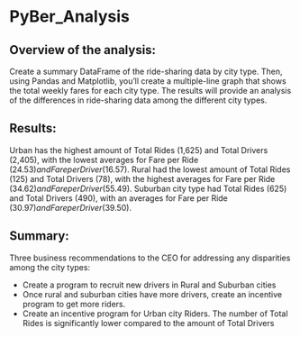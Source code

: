 # PyBer_Analysis

## Overview of the analysis: 
Create a summary DataFrame of the ride-sharing data by city type. Then, using Pandas and Matplotlib, you’ll create a multiple-line graph that shows the total weekly fares for each city type. The results will provide an analysis of the differences in ride-sharing data among the different city types.

## Results: 
Urban has the highest amount of Total Rides (1,625) and Total Drivers (2,405), with the lowest averages for Fare per Ride ($24.53) and Fare per Driver ($16.57). Rural had the lowest amount of Total Rides (125) and Total Drivers (78), with the highest averages for Fare per Ride ($34.62) and Fare per Driver ($55.49). Suburban city type had Total Rides (625) and Total Drivers (490), with an averages for Fare per Ride ($30.97) and Fare per Driver ($39.50). 

## Summary:
Three business recommendations to the CEO for addressing any disparities among the city types:
- Create a program to recruit new drivers in Rural and Suburban cities
- Once rural and suburban cities have more drivers, create an incentive program to get more riders.
- Create an incentive program for Urban city Riders. The number of Total Rides is significantly lower compared to the amount of Total Drivers
